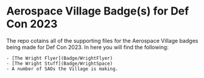 # Aerospace Village Badge(s) for Def Con 2023

The repo cotains all of the supporting files for the Aerospace Village badges being made for Def Con 2023. In here you will find the 
following:

    - [The Wright Flyer](Badge/WrightFlyer)
    - [The Wright Stuff](Badge/WrightSpace)
    - A number of SAOs the Village is making.

